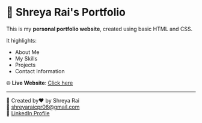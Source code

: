 # 💫 Shreya Rai's Portfolio

This is my **personal portfolio website**, created using basic HTML and CSS.

It highlights:
- About Me
- My Skills
- Projects
- Contact Information

🌐 **Live Website**: [Click here](https://shreya-lab-code.github.io/Shreya-Rai/)

---

📌 Created by❤️ by Shreya Rai  
📧 shreyaraicpr06@gmail.com  
🔗 [LinkedIn Profile](https://www.linkedin.com/in/shreya-rai-b3552433a/)
